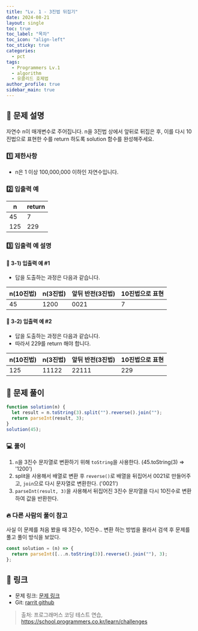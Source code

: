 ```yaml
---
title: "Lv. 1 - 3진법 뒤집기"
date: 2024-08-21
layout: single
toc: true
toc_label: "목차"
toc_icon: "align-left"
toc_sticky: true
categories:
  - pct
tags:
  - Programmers Lv.1
  - algorithm
  - 유클리드 호제법
author_profile: true
sidebar_main: true
---
```


## :ledger: 문제 설명

자연수 n이 매개변수로 주어집니다. n을 3진법 상에서 앞뒤로 뒤집은 후, 이를 다시 10진법으로 표현한 수를 return 하도록 solution 함수를 완성해주세요.

### :one: 제한사항

- n은 1 이상 100,000,000 이하인 자연수입니다.

### :two: 입출력 예

| n   | return |
| --- | ------ |
| 45  | 7      |
| 125 | 229    |

### :three: 입출력 예 설명

#### :pushpin: 3-1) 입출력 예 #1

- 답을 도출하는 과정은 다음과 같습니다.

| n(10진법) | n(3진법) | 앞뒤 반전(3진법) | 10진법으로 표현 |
| --------- | -------- | ---------------- | --------------- |
| 45        | 1200     | 0021             | 7               |

#### :pushpin: 3-2) 입출력 예 #2

- 답을 도출하는 과정은 다음과 같습니다.
- 따라서 229를 return 해야 합니다.

| n(10진법) | n(3진법) | 앞뒤 반전(3진법) | 10진법으로 표현 |
| --------- | -------- | ---------------- | --------------- |
| 125       | 11122    | 22111            | 229             |

## :ledger: 문제 풀이

```javascript
function solution(n) {
  let result = n.toString(3).split("").reverse().join("");
  return parseInt(result, 3);
}
solution(45);
```

### :computer: 풀이

1. `n`을 3진수 문자열로 변환하기 위해 `toString`을 사용한다. (45.toString(3) => '1200')
2. split을 사용해서 배열로 변환 후 `reverse()`로 배열을 뒤집어서 0021로 만들어주고, `join`으로 다시 문자열로 변환한다. ('0021')
3. `parseInt(result, 3)`을 사용해서 뒤집어진 3진수 문자열을 다시 10진수로 변환하여 값을 반환한다.

### :fire: 다른 사람의 풀이 참고

사실 이 문제를 처음 봤을 때 3진수, 10진수.. 변환 하는 방법을 몰라서 검색 후 문제를 풀고 풀이 방식을 보았다.

```javascript
const solution = (n) => {
  return parseInt([...n.toString(3)].reverse().join(""), 3);
};
```

## :link: 링크

- 문제 링크: [문제 링크](https://school.programmers.co.kr/learn/courses/30/lessons/68935)
- Git: [rarrit github](https://github.com/rarrit/programmers-coding-test/tree/main/%ED%94%84%EB%A1%9C%EA%B7%B8%EB%9E%98%EB%A8%B8%EC%8A%A4/1/68935.%E2%80%853%EC%A7%84%EB%B2%95%E2%80%85%EB%92%A4%EC%A7%91%EA%B8%B0)

> 출처: 프로그래머스 코딩 테스트 연습, https://school.programmers.co.kr/learn/challenges

